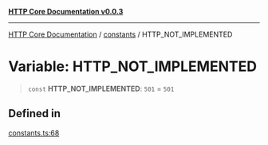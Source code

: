 [**HTTP Core Documentation v0.0.3**](../../README.md)

***

[HTTP Core Documentation](../../modules.md) / [constants](../README.md) / HTTP\_NOT\_IMPLEMENTED

# Variable: HTTP\_NOT\_IMPLEMENTED

> `const` **HTTP\_NOT\_IMPLEMENTED**: `501` = `501`

## Defined in

[constants.ts:68](https://github.com/stonemjs/http-core/blob/33a82b77e98ade423889148c13f25ccd40b75c8a/src/constants.ts#L68)
